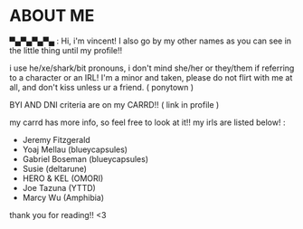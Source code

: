 # ABOUT ME
▀▄▀▄▀▄▀▄ : Hi, i'm vincent! I also go by my other names as you can see in the little thing until my profile!!


i use he/xe/shark/bit pronouns, i don't mind she/her or they/them if referring to a character or an IRL! 
I'm a minor and taken, please do not flirt with me at all, and don't kiss unless ur a friend. ( ponytown )

BYI AND DNI criteria are on my CARRD!! ( link in profile ) 

my carrd has more info, so feel free to look at it!! my irls are listed below! :
- Jeremy Fitzgerald
- Yoaj Mellau (blueycapsules)
- Gabriel Boseman (blueycapsules)
- Susie (deltarune)
- HERO & KEL (OMORI)
- Joe Tazuna (YTTD)
- Marcy Wu (Amphibia)

thank you for reading!! <3 
